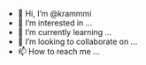 - 👋 Hi, I’m @krammmi
- 👀 I’m interested in ...
- 🌱 I’m currently learning ...
- 💞️ I’m looking to collaborate on ...
- 📫 How to reach me ...

<!---
krammmi/krammmi is a ✨ special ✨ repository because its `README.md` (this file) appears on your GitHub profile.
You can click the Preview link to take a look at your changes.
--->
